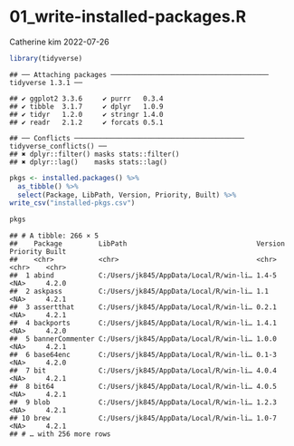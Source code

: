 01_write-installed-packages.R
================
Catherine kim
2022-07-26

``` r
library(tidyverse)
```

    ## ── Attaching packages ─────────────────────────────────────── tidyverse 1.3.1 ──

    ## ✔ ggplot2 3.3.6     ✔ purrr   0.3.4
    ## ✔ tibble  3.1.7     ✔ dplyr   1.0.9
    ## ✔ tidyr   1.2.0     ✔ stringr 1.4.0
    ## ✔ readr   2.1.2     ✔ forcats 0.5.1

    ## ── Conflicts ────────────────────────────────────────── tidyverse_conflicts() ──
    ## ✖ dplyr::filter() masks stats::filter()
    ## ✖ dplyr::lag()    masks stats::lag()

``` r
pkgs <- installed.packages() %>%
  as_tibble() %>%
  select(Package, LibPath, Version, Priority, Built) %>%
write_csv("installed-pkgs.csv")

pkgs
```

    ## # A tibble: 266 × 5
    ##    Package         LibPath                                Version Priority Built
    ##    <chr>           <chr>                                  <chr>   <chr>    <chr>
    ##  1 abind           C:/Users/jk845/AppData/Local/R/win-li… 1.4-5   <NA>     4.2.0
    ##  2 askpass         C:/Users/jk845/AppData/Local/R/win-li… 1.1     <NA>     4.2.1
    ##  3 assertthat      C:/Users/jk845/AppData/Local/R/win-li… 0.2.1   <NA>     4.2.1
    ##  4 backports       C:/Users/jk845/AppData/Local/R/win-li… 1.4.1   <NA>     4.2.0
    ##  5 bannerCommenter C:/Users/jk845/AppData/Local/R/win-li… 1.0.0   <NA>     4.2.1
    ##  6 base64enc       C:/Users/jk845/AppData/Local/R/win-li… 0.1-3   <NA>     4.2.0
    ##  7 bit             C:/Users/jk845/AppData/Local/R/win-li… 4.0.4   <NA>     4.2.1
    ##  8 bit64           C:/Users/jk845/AppData/Local/R/win-li… 4.0.5   <NA>     4.2.1
    ##  9 blob            C:/Users/jk845/AppData/Local/R/win-li… 1.2.3   <NA>     4.2.1
    ## 10 brew            C:/Users/jk845/AppData/Local/R/win-li… 1.0-7   <NA>     4.2.1
    ## # … with 256 more rows
